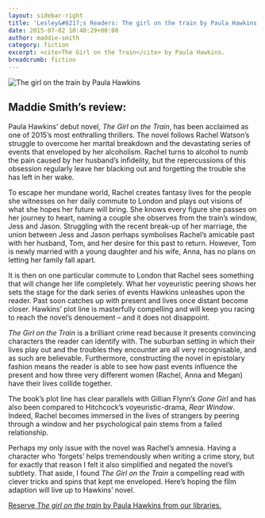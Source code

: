 ```yaml
---
layout: sidebar-right
title: 'Lesley&#8217;s Readers: The girl on the train by Paula Hawkins'
date: 2015-07-02 10:40:29+00:00
author: maddie-smith
category: fiction
excerpt: <cite>The Girl on the Train</cite> by Paula Hawkins.
breadcrumb: fiction
---
```

![The girl on the train by Paula Hawkins](/images/featured/featured-the-girl-on-the-train.jpg)

## Maddie Smith&#8217;s review:

Paula Hawkins’ debut novel, <cite>The Girl on the Train</cite>, has been acclaimed as one of 2015’s most enthralling thrillers. The novel follows Rachel Watson’s struggle to overcome her marital breakdown and the devastating series of events that enveloped by her alcoholism. Rachel turns to alcohol to numb the pain caused by her husband’s infidelity, but the repercussions of this obsession regularly leave her blacking out and forgetting the trouble she has left in her wake.

To escape her mundane world, Rachel creates fantasy lives for the people she witnesses on her daily commute to London and plays out visions of what she hopes her future will bring. She knows every figure she passes on her journey to heart, naming a couple she observes from the train’s window, Jess and Jason. Struggling with the recent break-up of her marriage, the union between Jess and Jason perhaps symbolises Rachel’s amicable past with her husband, Tom, and her desire for this past to return. However, Tom is newly married with a young daughter and his wife, Anna, has no plans on letting her family fall apart.

It is then on one particular commute to London that Rachel sees something that will change her life completely. What her voyeuristic peering shows her sets the stage for the dark series of events Hawkins unleashes upon the reader. Past soon catches up with present and lives once distant become closer. Hawkins’ plot line is masterfully compelling and will keep you racing to reach the novel’s denouement – and it does not disappoint.

<cite>The Girl on the Train</cite> is a brilliant crime read because it presents convincing characters the reader can identify with. The suburban setting in which their lives play out and the troubles they encounter are all very recognisable, and as such are believable. Furthermore, constructing the novel in epistolary fashion means the reader is able to see how past events influence the present and how three very different women (Rachel, Anna and Megan) have their lives collide together.

The book’s plot line has clear parallels with Gillian Flynn’s <cite>Gone Girl</cite> and has also been compared to Hitchcock’s voyeuristic-drama, <cite>Rear Window</cite>. Indeed, Rachel becomes immersed in the lives of strangers by peering through a window and her psychological pain stems from a failed relationship.

Perhaps my only issue with the novel was Rachel’s amnesia. Having a character who ‘forgets’ helps tremendously when writing a crime story, but for exactly that reason I felt it also simplified and negated the novel’s subtlety. That aside, I found <cite>The Girl on the Train</cite> a compelling read with clever tricks and spins that kept me enveloped. Here’s hoping the film adaption will live up to Hawkins’ novel.

[Reserve <cite>The girl on the train</cite> by Paula Hawkins from our libraries.](http://suffolk.spydus.co.uk/cgi-bin/spydus.exe/ENQ/OPAC/BIBENQ/20664088?QRY=CTIBIB%3C%20IRN(44636628)&QRYTEXT=The%20girl%20on%20the%20train)
